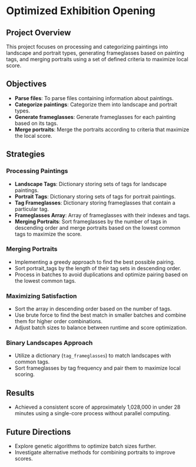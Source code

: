 # Optimized Exhibition Opening

## Project Overview
This project focuses on processing and categorizing paintings into landscape and portrait types, generating frameglasses based on painting tags, and merging portraits using a set of defined criteria to maximize local score. 

## Objectives
- **Parse files**: To parse files containing information about paintings.
- **Categorize paintings**: Categorize them into landscape and portrait types.
- **Generate frameglasses**: Generate frameglasses for each painting based on its tags.
- **Merge portraits**: Merge the portraits according to criteria that maximize the local score.

## Strategies
### Processing Paintings
- **Landscape Tags**: Dictionary storing sets of tags for landscape paintings.
- **Portrait Tags**: Dictionary storing sets of tags for portrait paintings.
- **Tag Frameglasses**: Dictionary storing frameglasses that contain a particular tag.
- **Frameglasses Array**: Array of frameglasses with their indexes and tags.
- **Merging Portraits**: Sort frameglasses by the number of tags in descending order and merge portraits based on the lowest common tags to maximize the score.

### Merging Portraits
- Implementing a greedy approach to find the best possible pairing.
- Sort portrait_tags by the length of their tag sets in descending order.
- Process in batches to avoid duplications and optimize pairing based on the lowest common tags.

### Maximizing Satisfaction
- Sort the array in descending order based on the number of tags.
- Use brute force to find the best match in smaller batches and combine them for higher order combinations.
- Adjust batch sizes to balance between runtime and score optimization.

### Binary Landscapes Approach
- Utilize a dictionary (`tag_frameglasses`) to match landscapes with common tags.
- Sort frameglasses by tag frequency and pair them to maximize local scoring.

## Results
- Achieved a consistent score of approximately 1,028,000 in under 28 minutes using a single-core process without parallel computing.

## Future Directions
- Explore genetic algorithms to optimize batch sizes further.
- Investigate alternative methods for combining portraits to improve scores.

